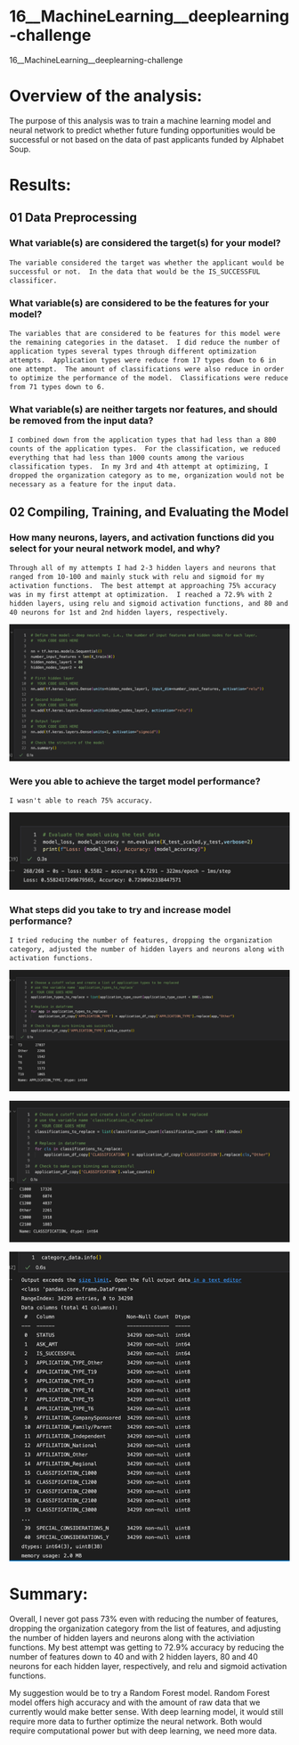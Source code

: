# 16__MachineLearning__deeplearning-challenge
16__MachineLearning__deeplearning-challenge

# Overview of the analysis:

The purpose of this analysis was to train a machine learning model and neural network to predict whether future funding opportunities would be successful or not based on the data of past applicants funded by Alphabet Soup.

# Results:

## 01 Data Preprocessing

### What variable(s) are considered the target(s) for your model?

    The variable considered the target was whether the applicant would be successful or not.  In the data that would be the IS_SUCCESSFUL classificer.


### What variable(s) are considered to be the features for your model?

    The variables that are considered to be features for this model were the remaining categories in the dataset.  I did reduce the number of application types several types through different optimization attempts.  Application types were reduce from 17 types down to 6 in one attempt.  The amount of classifications were also reduce in order to optimize the performance of the model.  Classifications were reduce from 71 types down to 6.

    
### What variable(s) are neither targets nor features, and should be removed from the input data?

    I combined down from the application types that had less than a 800 counts of the application types.  For the classification, we reduced everything that had less than 1000 counts among the various classification types.  In my 3rd and 4th attempt at optimizing, I dropped the organization category as to me, organization would not be necessary as a feature for the input data.


## 02 Compiling, Training, and Evaluating the Model

### How many neurons, layers, and activation functions did you select for your neural network model, and why?

    Through all of my attempts I had 2-3 hidden layers and neurons that ranged from 10-100 and mainly stuck with relu and sigmoid for my activation functions.  The best attempt at approaching 75% accuracy was in my first attempt at optimization.  I reached a 72.9% with 2 hidden layers, using relu and sigmoid activation functions, and 80 and 40 neurons for 1st and 2nd hidden layers, respectively.

![images/hiddenlayers01.png](images/hiddenlayers01.png)

### Were you able to achieve the target model performance?

    I wasn't able to reach 75% accuracy.

![images/results01.png](images/results01.png)

### What steps did you take to try and increase model performance?

    I tried reducing the number of features, dropping the organization category, adjusted the number of hidden layers and neurons along with activation functions.

![images/feature_reduce01.png](images/feature_reduce01.png)

![images/feature_reduce02.png](images/feature_reduce02.png)

![images/feature_reduce03.png](images/feature_reduce03.png)

# Summary:

Overall, I never got pass 73% even with reducing the number of features, dropping the organization category from the list of features, and adjusting the number of hidden layers and neurons along with the activiation functions.  My best attempt was getting to 72.9% accuracy by reducing the number of features down to 40 and with 2 hidden layers, 80 and 40 neurons for each hidden layer, respectively, and relu and sigmoid activation functions.

My suggestion would be to try a Random Forest model.  Random Forest model offers high accuracy and with the amount of raw data that we currently would make better sense.  With deep learning model, it would still require more data to further optimize the neural network.  Both would require computational power but with deep learning, we need more data.